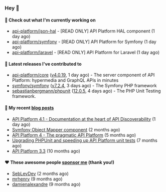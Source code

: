 ### Hey 👋

#### 👷 Check out what I'm currently working on

- [api-platform/json-hal](https://github.com/api-platform/json-hal) - [READ ONLY] API Platform HAL component (1 day ago)
- [api-platform/symfony](https://github.com/api-platform/symfony) - [READ ONLY] API Platform for Symfony (1 day ago)
- [api-platform/laravel](https://github.com/api-platform/laravel) - [READ ONLY] API Platform for Laravel (1 day ago)

#### 🔭 Latest releases I've contributed to

- [api-platform/core](https://github.com/api-platform/core) ([v4.0.19](https://github.com/api-platform/core/releases/tag/v4.0.19), 1 day ago) - The server component of API Platform: hypermedia and GraphQL APIs in minutes
- [symfony/symfony](https://github.com/symfony/symfony) ([v7.2.4](https://github.com/symfony/symfony/releases/tag/v7.2.4), 3 days ago) - The Symfony PHP framework
- [sebastianbergmann/phpunit](https://github.com/sebastianbergmann/phpunit) ([12.0.5](https://github.com/sebastianbergmann/phpunit/releases/tag/12.0.5), 4 days ago) - The PHP Unit Testing framework.

#### 📜 My recent [blog posts](https://soyuka.me)

- [API Platform 4.1 - Documentation at the heart of API Discoverability](https://soyuka.me/api-platform-4-1-documentation-heart-api-discoverability/) (1 day ago)
- [Symfony Object Mapper component](https://soyuka.me/symfony-object-mapper-component/) (2 months ago)
- [API Platform 4 - The pragmatic API Platform](https://soyuka.me/api-platform-4-the-pragmatic-api-platform/) (5 months ago)
- [Upgrading PHPUnit and speeding up API Platform unit tests](https://soyuka.me/upgrading-phpunit-and-speeding-up-api-platform-unit-tests/) (7 months ago)
- [API Platform 3.3](https://soyuka.me/api-platform-3.3/) (10 months ago)

#### ❤️ These awesome people [sponsor me](https://github.com/sponsors/soyuka) (thank you!)

- [SebLevDev](https://github.com/SebLevDev) (2 months ago)
- [mrhenry](https://github.com/mrhenry) (9 months ago)
- [damienalexandre](https://github.com/damienalexandre) (9 months ago)
